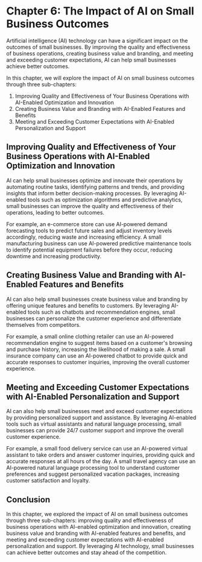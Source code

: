 Chapter 6: The Impact of AI on Small Business Outcomes
======================================================

Artificial intelligence (AI) technology can have a significant impact on the outcomes of small businesses. By improving the quality and effectiveness of business operations, creating business value and branding, and meeting and exceeding customer expectations, AI can help small businesses achieve better outcomes.

In this chapter, we will explore the impact of AI on small business outcomes through three sub-chapters:

1. Improving Quality and Effectiveness of Your Business Operations with AI-Enabled Optimization and Innovation
2. Creating Business Value and Branding with AI-Enabled Features and Benefits
3. Meeting and Exceeding Customer Expectations with AI-Enabled Personalization and Support

Improving Quality and Effectiveness of Your Business Operations with AI-Enabled Optimization and Innovation
-----------------------------------------------------------------------------------------------------------

AI can help small businesses optimize and innovate their operations by automating routine tasks, identifying patterns and trends, and providing insights that inform better decision-making processes. By leveraging AI-enabled tools such as optimization algorithms and predictive analytics, small businesses can improve the quality and effectiveness of their operations, leading to better outcomes.

For example, an e-commerce store can use AI-powered demand forecasting tools to predict future sales and adjust inventory levels accordingly, reducing waste and increasing efficiency. A small manufacturing business can use AI-powered predictive maintenance tools to identify potential equipment failures before they occur, reducing downtime and increasing productivity.

Creating Business Value and Branding with AI-Enabled Features and Benefits
--------------------------------------------------------------------------

AI can also help small businesses create business value and branding by offering unique features and benefits to customers. By leveraging AI-enabled tools such as chatbots and recommendation engines, small businesses can personalize the customer experience and differentiate themselves from competitors.

For example, a small online clothing retailer can use an AI-powered recommendation engine to suggest items based on a customer's browsing and purchase history, increasing the likelihood of making a sale. A small insurance company can use an AI-powered chatbot to provide quick and accurate responses to customer inquiries, improving the overall customer experience.

Meeting and Exceeding Customer Expectations with AI-Enabled Personalization and Support
---------------------------------------------------------------------------------------

AI can also help small businesses meet and exceed customer expectations by providing personalized support and assistance. By leveraging AI-enabled tools such as virtual assistants and natural language processing, small businesses can provide 24/7 customer support and improve the overall customer experience.

For example, a small food delivery service can use an AI-powered virtual assistant to take orders and answer customer inquiries, providing quick and accurate responses at all hours of the day. A small travel agency can use an AI-powered natural language processing tool to understand customer preferences and suggest personalized vacation packages, increasing customer satisfaction and loyalty.

Conclusion
----------

In this chapter, we explored the impact of AI on small business outcomes through three sub-chapters: improving quality and effectiveness of business operations with AI-enabled optimization and innovation, creating business value and branding with AI-enabled features and benefits, and meeting and exceeding customer expectations with AI-enabled personalization and support. By leveraging AI technology, small businesses can achieve better outcomes and stay ahead of the competition.
